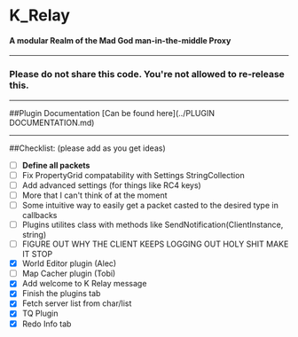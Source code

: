 # K_Relay
#### A modular Realm of the Mad God man-in-the-middle Proxy

-----------------------------------------------------------

### Please do not share this code. You're not allowed to re-release this.

-----------------------------------------------------------

##Plugin Documentation
[Can be found here](../PLUGIN DOCUMENTATION.md)

-----------------------------------------------------------

##Checklist: (please add as you get ideas)
- [ ] **Define all packets**
- [ ] Fix PropertyGrid compatability with Settings StringCollection
- [ ] Add advanced settings (for things like RC4 keys)
- [ ] More that I can't think of at the moment
- [ ] Some intuitive way to easily get a packet casted to the desired type in callbacks
- [ ] Plugins utilites class with methods like SendNotification(ClientInstance, string)
- [ ] FIGURE OUT WHY THE CLIENT KEEPS LOGGING OUT HOLY SHIT MAKE IT STOP
- [x] World Editor plugin (Alec)
- [ ] Map Cacher plugin (Tobi)
- [x] Add welcome to K Relay message
- [x] Finish the plugins tab
- [x] Fetch server list from char/list
- [x] TQ Plugin
- [x] Redo Info tab
